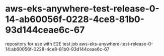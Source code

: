 # aws-eks-anywhere-test-release-0-14-ab60056f-0228-4ce8-81b0-93d144ceae6c-67
repository for use with E2E test job aws-eks-anywhere-test-release-0-14:ab60056f-0228-4ce8-81b0-93d144ceae6c-67
